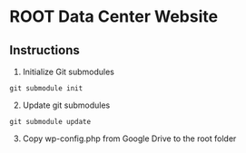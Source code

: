 # ROOT Data Center Website

## Instructions

1. Initialize Git submodules
```
git submodule init
```

2. Update git submodules
```
git submodule update

```

3. Copy wp-config.php from Google Drive to the root folder